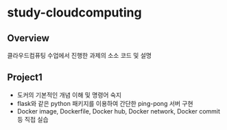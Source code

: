 # study-cloudcomputing
## Overview
클라우드컴퓨팅 수업에서 진행한 과제의 소소 코드 및 설명

## Project1
- 도커의 기본적인 개념 이해 및 명령어 숙지
- flask와 같은 python 패키지를 이용하여 간단한 ping-pong 서버 구현
- Docker image, Dockerfile, Docker hub, Docker network, Docker commit 등 직접 실습
